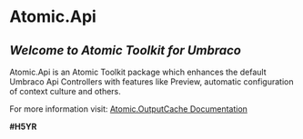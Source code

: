 # Atomic.Api

## _Welcome to Atomic Toolkit for Umbraco_
Atomic.Api is an Atomic Toolkit package which enhances the default Umbraco Api Controllers with features like Preview, automatic configuration of context culture and others.

For more information visit: [Atomic.OutputCache Documentation](https://atomictoolkit.com/packages/atomicapi)

**#H5YR**